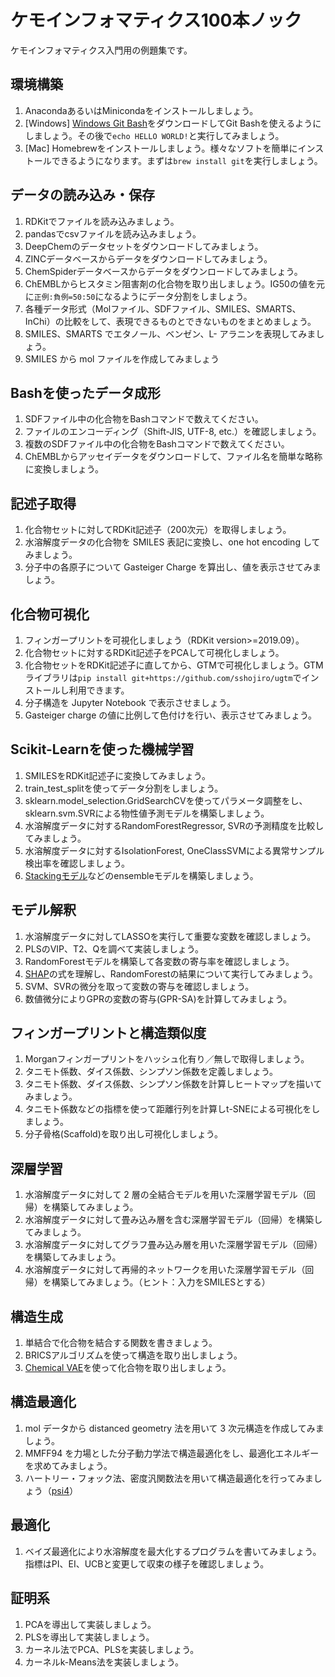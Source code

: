 # ケモインフォマティクス100本ノック

ケモインフォマティクス入門用の例題集です。

## 環境構築
1. AnacondaあるいはMinicondaをインストールしましょう。
1. [Windows] [Windows Git Bash](https://gitforwindows.org/)をダウンロードしてGit Bashを使えるようにしましょう。その後で`echo HELLO WORLD!`と実行してみましょう。
1. [Mac] Homebrewをインストールしましょう。様々なソフトを簡単にインストールできるようになります。まずは`brew install git`を実行しましょう。

## データの読み込み・保存
1. RDKitでファイルを読み込みましょう。
1. pandasでcsvファイルを読み込みましょう。
1. DeepChemのデータセットをダウンロードしてみましょう。
1. ZINCデータベースからデータをダウンロードしてみましょう。
1. ChemSpiderデータベースからデータをダウンロードしてみましょう。
1. ChEMBLからヒスタミン阻害剤の化合物を取り出しましょう。IG50の値を元に`正例:負例=50:50`になるようにデータ分割をしましょう。
1. 各種データ形式（Molファイル、SDFファイル、SMILES、SMARTS、InChi）の比較をして、表現できるものとできないものをまとめましょう。
1. SMILES、SMARTS でエタノール、ベンゼン、L- アラニンを表現してみましょう。
1. SMILES から mol ファイルを作成してみましょう


## Bashを使ったデータ成形
1. SDFファイル中の化合物をBashコマンドで数えてください。
1. ファイルのエンコーディング（Shift-JIS, UTF-8, etc.）を確認しましょう。
1. 複数のSDFファイル中の化合物をBashコマンドで数えてください。
1. ChEMBLからアッセイデータをダウンロードして、ファイル名を簡単な略称に変換しましょう。

## 記述子取得
1. 化合物セットに対してRDKit記述子（200次元）を取得しましょう。
1. 水溶解度データの化合物を SMILES 表記に変換し、one hot encoding してみましょう。
1. 分子中の各原子について Gasteiger Charge を算出し、値を表示させてみましょう。

## 化合物可視化
1. フィンガープリントを可視化しましょう（RDKit version>=2019.09）。
1. 化合物セットに対するRDKit記述子をPCAして可視化しましょう。
1. 化合物セットをRDKit記述子に直してから、GTMで可視化しましょう。GTMライブラリは`pip install git+https://github.com/sshojiro/ugtm`でインストールし利用できます。
1. 分子構造を Jupyter Notebook で表示させましょう。
1. Gasteiger charge の値に比例して色付けを行い、表示させてみましょう。

## Scikit-Learnを使った機械学習
1. SMILESをRDKit記述子に変換してみましょう。
1. train_test_splitを使ってデータ分割をしましょう。
1. sklearn.model_selection.GridSearchCVを使ってパラメータ調整をし、sklearn.svm.SVRによる物性値予測モデルを構築しましょう。
1. 水溶解度データに対するRandomForestRegressor, SVRの予測精度を比較してみましょう。
1. 水溶解度データに対するIsolationForest, OneClassSVMによる異常サンプル検出率を確認しましょう。
1. [Stackingモデル](https://scikit-learn.org/stable/modules/generated/sklearn.ensemble.StackingRegressor.html#sklearn.ensemble.StackingRegressor)などのensembleモデルを構築しましょう。

## モデル解釈
1. 水溶解度データに対してLASSOを実行して重要な変数を確認しましょう。
1. PLSのVIP、T2、Qを調べて実装しましょう。
1. RandomForestモデルを構築して各変数の寄与率を確認しましょう。
1. [SHAP](https://github.com/slundberg/shap)の式を理解し、RandomForestの結果について実行してみましょう。
1. SVM、SVRの微分を取って変数の寄与を確認しましょう。
1. 数値微分によりGPRの変数の寄与(GPR-SA)を計算してみましょう。

## フィンガープリントと構造類似度
1. Morganフィンガープリントをハッシュ化有り／無しで取得しましょう。
1. タニモト係数、ダイス係数、シンプソン係数を定義しましょう。
1. タニモト係数、ダイス係数、シンプソン係数を計算しヒートマップを描いてみましょう。
1. タニモト係数などの指標を使って距離行列を計算しt-SNEによる可視化をしましょう。
1. 分子骨格(Scaffold)を取り出し可視化しましょう。

## 深層学習
1. 水溶解度データに対して 2 層の全結合モデルを用いた深層学習モデル（回帰）を構築してみましょう。
1. 水溶解度データに対して畳み込み層を含む深層学習モデル（回帰）を構築してみましょう。
1. 水溶解度データに対してグラフ畳み込み層を用いた深層学習モデル（回帰）を構築してみましょう。
1. 水溶解度データに対して再帰的ネットワークを用いた深層学習モデル（回帰）を構築してみましょう。（ヒント：入力をSMILESとする）

## 構造生成
1. 単結合で化合物を結合する関数を書きましょう。
1. BRICSアルゴリズムを使って構造を取り出しましょう。
1. [Chemical VAE](https://github.com/aspuru-guzik-group/chemical_vae)を使って化合物を取り出しましょう。

## 構造最適化
1. mol データから distanced geometry 法を用いて 3 次元構造を作成してみましょう。
1. MMFF94 を力場とした分子動力学法で構造最適化をし、最適化エネルギーを求めてみましょう。
1. ハートリー・フォック法、密度汎関数法を用いて構造最適化を行ってみましょう（[psi4](https://github.com/psi4/psi4)）

## 最適化
1. ベイズ最適化により水溶解度を最大化するプログラムを書いてみましょう。指標はPI、EI、UCBと変更して収束の様子を確認しましょう。

## 証明系
1. PCAを導出して実装しましょう。
1. PLSを導出して実装しましょう。
1. カーネル法でPCA、PLSを実装しましょう。
1. カーネルk-Means法を実装しましょう。
